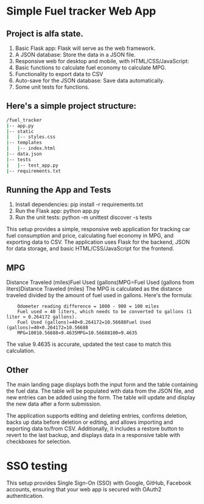 # Simple Fuel tracker Web App
## Project is alfa state.

1. Basic Flask app: Flask will serve as the web framework.
2. A JSON database: Store the data in a JSON file.
3. Responsive web for desktop and mobile, with HTML/CSS/JavaScript:  
4. Basic functions to calculate fuel economy to calculate MPG.
5. Functionality to export data to CSV
6. Auto-save for the JSON database: Save data automatically. 
7. Some unit tests for functions. 

## Here's a simple project structure:
```bash
/fuel_tracker
|-- app.py
|-- static
|   |-- styles.css
|-- templates
|   |-- index.html
|-- data.json
|-- tests
|   |-- test_app.py
|-- requirements.txt
```

## Running the App and Tests

1. Install dependencies: pip install -r requirements.txt
2. Run the Flask app: python app.py
3. Run the unit tests: python -m unittest discover -s tests


This setup provides a simple, responsive web application for tracking car fuel consumption and price, calculating fuel economy in MPG, and exporting data to CSV. The application uses Flask for the backend, JSON for data storage, and basic HTML/CSS/JavaScript for the frontend.

## MPG

Distance Traveled (miles)Fuel Used (gallons)MPG=Fuel Used (gallons from liters)Distance Traveled (miles)
The MPG is calculated as the distance traveled divided by the amount of fuel used in gallons. Here's the formula:
```
    Odometer reading difference = 1000 - 900 = 100 miles
    Fuel used = 40 liters, which needs to be converted to gallons (1 liter ≈ 0.264172 gallons).
    Fuel Used (gallons)=40×0.264172=10.56688Fuel Used (gallons)=40×0.264172=10.56688
    MPG=10010.56688≈9.4635MPG=10.56688100≈9.4635
```
The value 9.4635 is accurate, updated the test case to match this calculation.

## Other 
The main landing page displays both the input form and the table containing the fuel data. 
The table will be populated with data from the JSON file, and new entries can be added using the form.
The table will update and display the new data after a form submission.

The application supports editing and deleting entries, confirms deletion, backs up data before deletion or editing, and allows importing and exporting data to/from CSV. 
Additionally, it includes a restore button to revert to the last backup, and displays data in a responsive table with checkboxes for selection.

# SSO testing

This setup provides Single Sign-On (SSO) with Google, GitHub, Facebook accounts, ensuring that your web app is secured with OAuth2 authentication.


